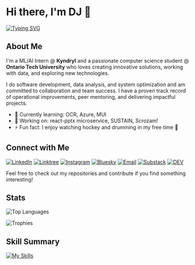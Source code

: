 # Hi there, I'm DJ 👋

[![Typing SVG](https://readme-typing-svg.demolab.com?font=Fira+Code&pause=1000&color=71CEF7&random=true&width=435&height=30&lines=Full+Stack+Developer;ML/AI+Researcher;Computer+Science+Student)](https://git.io/typing-svg)
## About Me

I'm a ML/AI Intern @ **Kyndryl** and a passionate computer science student @ **Ontario Tech University** who loves creating innovative solutions, working with data, and exploring new technologies. 

I do software development, data analysis, and system optimization and am committed to collaboration and team success. I have a proven track record of operational improvements, peer mentoring, and delivering impactful projects.

- 🌱 Currently learning: OCR, Azure, MUI
- 💼 Working on: react-pptx microservice, SUSTAIN, Scrozam!
- ⚡ Fun fact: I enjoy watching hockey and drumming in my free time 🥁

## Connect with Me
[![LinkedIn](https://img.shields.io/badge/LinkedIn-0077B5?style=for-the-badge)](https://www.linkedin.com/in/djleamen)
[![Linktree](https://img.shields.io/badge/Linktree-43E55E?style=for-the-badge&logo=linktree&logoColor=white)](https://linktr.ee/djleamen)
[![Instagram](https://img.shields.io/badge/Instagram-E4405F?style=for-the-badge&logo=instagram&logoColor=white)](https://www.instagram.com/dejjos)
[![Bluesky](https://img.shields.io/badge/Bluesky-1285FE?style=for-the-badge&logo=bluesky&logoColor=white)](https://bsky.app/profile/dejjo.bsky.social)
[![Email](https://img.shields.io/badge/Email-D14836?style=for-the-badge&logo=gmail&logoColor=white)](mailto:dj.leamen@ontariotechu.com)
[![Substack](https://img.shields.io/badge/Substack-FF5900?style=for-the-badge&logo=substack&logoColor=white)](https://djleamen.substack.com)
[![DEV](https://img.shields.io/badge/Dev.to-0A0A0A?style=for-the-badge&logo=dev.to&logoColor=white)](https://dev.to/djleamen)

Feel free to check out my repositories and contribute if you find something interesting!

## Stats
![Top Languages](https://github-readme-stats.vercel.app/api/top-langs/?username=djleamen&theme=transparent&show_icons=true&hide_border=true&langs_count=10&layout=compact)

![Trophies](https://github-profile-trophy.vercel.app/?username=djleamen&theme=radical&title=-Reviews,-Experience,-Followers)

</details>
  
## Skill Summary
[![My Skills](https://skillicons.dev/icons?i=py,cpp,java,cs,js,powershell,vscode,react,nodejs,vue,npm,devto,github,replit,raspberrypi,arduino,azure,aws&perline=18)](https://skillicons.dev)
